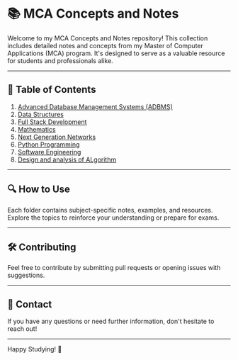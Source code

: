 # 📚 MCA Concepts and Notes

Welcome to my MCA Concepts and Notes repository! This collection includes detailed notes and concepts from my Master of Computer Applications (MCA) program. It's designed to serve as a valuable resource for students and professionals alike.

---

## 📂 Table of Contents

1. [Advanced Database Management Systems (ADBMS)](./ADBMS/)
2. [Data Structures](./DataStructure/)
3. [Full Stack Development](./fulstack/)
4. [Mathematics](./maths/)
5. [Next Generation Networks](./next-generation-network/)
6. [Python Programming](./python/)
7. [Software Engineering](./software-engineering/)
8. [Design and analysis of ALgorithm](./design-and-analysis-of-algorithm/)

---

## 🔍 How to Use

Each folder contains subject-specific notes, examples, and resources. Explore the topics to reinforce your understanding or prepare for exams.

---

## 🛠️ Contributing

Feel free to contribute by submitting pull requests or opening issues with suggestions.

---

## 📧 Contact

If you have any questions or need further information, don't hesitate to reach out!

---

Happy Studying! 📖
